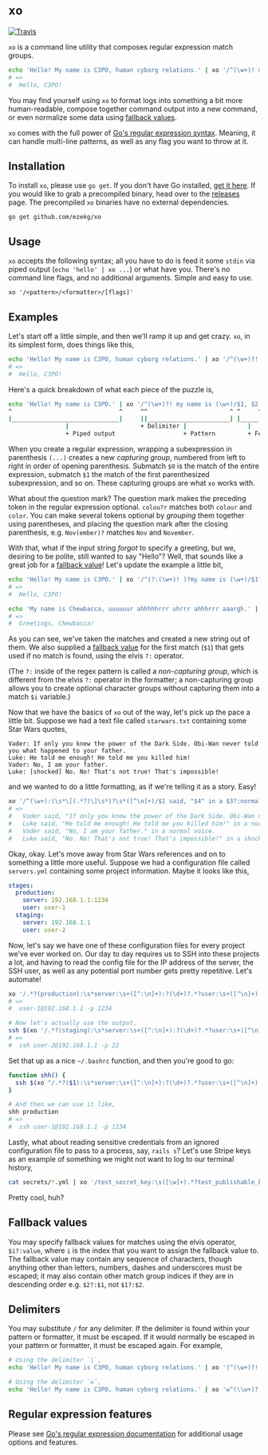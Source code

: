 # `xo`
[![Travis](https://img.shields.io/travis/ezekg/xo.svg?style=flat-square)](https://travis-ci.org/ezekg/xo)

`xo` is a command line utility that composes regular expression match groups.

```bash
echo 'Hello! My name is C3PO, human cyborg relations.' | xo '/^(\w+)! my name is (\w+)/$1, $2!/i'
# =>
#  Hello, C3PO!
```

You may find yourself using `xo` to format logs into something a bit more human-readable,
compose together command output into a new command, or even normalize some data using
[fallback values](#fallback-values).

`xo` comes with the full power of [Go's regular expression syntax](https://golang.org/pkg/regexp/syntax/).
Meaning, it can handle multi-line patterns, as well as any flag you want to throw at it.

## Installation
To install `xo`, please use `go get`. If you don't have Go installed, [get it here](https://golang.org/dl/).
If you would like to grab a precompiled binary, head over to the [releases](https://github.com/ezekg/xo/releases)
page. The precompiled `xo` binaries have no external dependencies.

```
go get github.com/ezekg/xo
```

## Usage
`xo` accepts the following syntax; all you have to do is feed it some `stdin` via
piped output (`echo 'hello' | xo ...`) or what have you. There's no command line
flags, and no additional arguments. Simple and easy to use.
```
xo '/<pattern>/<formatter>/[flags]'
```

## Examples
Let's start off a little simple, and then we'll ramp it up and get crazy. `xo`,
in its simplest form, does things like this,
```bash
echo 'Hello! My name is C3PO, human cyborg relations.' | xo '/^(\w+)?! my name is (\w+)/$1, $2!/i'
# =>
#  Hello, C3PO!
```

Here's a quick breakdown of what each piece of the puzzle is,
```bash
echo 'Hello! My name is C3PO.' | xo '/^(\w+)?! my name is (\w+)/$1, $2!/i'
^                              ^     ^^                       ^ ^     ^ ^
|______________________________|     ||_______________________| |_____| |
                |                    + Delimiter |                 |    + Flag
                + Piped output                   + Pattern         + Formatter
```

When you create a regular expression, wrapping a subexpression in parenthesis `(...)`
creates a new _capturing group_, numbered from left to right in order of opening
parenthesis. Submatch `$0` is the match of the entire expression, submatch `$1`
the match of the first parenthesized subexpression, and so on. These capturing
groups are what `xo` works with.

What about the question mark? The question mark makes the preceding token in the
regular expression optional. `colou?r` matches both `colour` and `color`. You can
make several tokens optional by _grouping_ them together using parentheses, and
placing the question mark after the closing parenthesis, e.g. `Nov(ember)?`
matches `Nov` and `November`.

With that, what if the input string _forgot_ to specify a greeting, but we, desiring
to be polite, still wanted to say "Hello"? Well, that sounds like a great job for
a [fallback value](#fallback-values)! Let's update the example a little bit,
```bash
echo 'Hello! My name is C3PO.' | xo '/^(?:(\w+)! )?my name is (\w+)/$1?:Greetings, $2!/i'
# =>
#  Hello, C3PO!

echo 'My name is Chewbacca, uuuuuur ahhhhhrrr uhrrr ahhhrrr aaargh.' | xo '/^(?:(\w+)! )?my name is (\w+)/$1?:Greetings, $2!/i'
# =>
#  Greetings, Chewbacca!
```

As you can see, we've taken the matches and created a new string out of them. We
also supplied a [fallback value](#fallback-values) for the first match (`$1`)
that gets used if no match is found, using the elvis `?:` operator.

(The `?:` inside of the regex pattern is called a _non-capturing group_, which is
different from the elvis `?:` operator in the formatter; a non-capturing group
allows you to create optional character groups without capturing them into
a match `$i` variable.)

Now that we have the basics of `xo` out of the way, let's pick up the pace a little
bit. Suppose we had a text file called `starwars.txt` containing some Star Wars quotes,
```
Vader: If only you knew the power of the Dark Side. Obi-Wan never told you what happened to your father.
Luke: He told me enough! He told me you killed him!
Vader: No, I am your father.
Luke: [shocked] No. No! That's not true! That's impossible!
```

and we wanted to do a little formatting, as if we're telling it as a story. Easy!
```bash
xo '/^(\w+):(\s*\[(.*?)\]\s*)?\s*([^\n]+)/$1 said, "$4" in a $3?:normal voice./mi' < starwars.txt
# =>
#   Vader said, "If only you knew the power of the Dark Side. Obi-Wan never told you what happened to your father." in a normal voice.
#   Luke said, "He told me enough! He told me you killed him!" in a normal voice.
#   Vader said, "No, I am your father." in a normal voice.
#   Luke said, "No. No! That's not true! That's impossible!" in a shocked voice.
```

Okay, okay. Let's move away from Star Wars references and on to something a little
more useful. Suppose we had a configuration file called `servers.yml` containing
some project information. Maybe it looks like this,
```yml
stages:
  production:
    server: 192.168.1.1:1234
    user: user-1
  staging:
    server: 192.168.1.1
    user: user-2
```

Now, let's say we have one of these configuration files for every project we've ever
worked on. Our day to day requires us to SSH into these projects a lot, and having
to read the config file for the IP address of the server, the SSH user, as well as
any potential port number gets pretty repetitive. Let's automate!
```bash
xo '/.*?(production):\s*server:\s+([^:\n]+):?(\d+)?.*?user:\s+([^\n]+).*/$4@$2 -p $3?:22/mis' < servers.yml
# =>
#  user-1@192.168.1.1 -p 1234

# Now let's actually use the output,
ssh $(xo '/.*?(staging):\s*server:\s+([^:\n]+):?(\d+)?.*?user:\s+([^\n]+).*/$4@$2 -p $3?:22/mis' < servers.yml)
# =>
#  ssh user-2@192.168.1.1 -p 22
```

Set that up as a nice `~/.bashrc` function, and then you're good to go:
```bash
function shh() {
  ssh $(xo "/.*?($1):\s*server:\s+([^:\n]+):?(\d+)?.*?user:\s+([^\n]+).*/\$4@\$2 -p \$3?:22/mis" < servers.yml)
}

# And then we can use it like,
shh production
# =>
#  ssh user-1@192.168.1.1 -p 1234
```

Lastly, what about reading sensitive credentials from an ignored configuration
file to pass to a process, say, `rails s`? Let's use Stripe keys as an example
of something we might not want to log to our terminal history,
```bash
cat secrets/*.yml | xo '/test_secret_key:\s([\w]+).*?test_publishable_key:\s([\w]+)/PUBLISHABLE_KEY=$1 SECRET_KEY=$2 rails s/mis' | sh
```

Pretty cool, huh?

## Fallback values
You may specify fallback values for matches using the elvis operator, `$i?:value`,
where `i` is the index that you want to assign the fallback value to. The fallback
value may contain any sequence of characters, though anything other than letters,
numbers, dashes and underscores must be escaped; it may also contain other match
group indices if they are in descending order e.g. `$2?:$1`, not `$1?:$2`.

## Delimiters
You may substitute `/` for any delimiter. If the delimiter is found within your pattern
or formatter, it must be escaped. If it would normally be escaped in your pattern
or formatter, it must be escaped again. For example,

```bash
# Using the delimiter `|`,
echo 'Hello! My name is C3PO, human cyborg relations.' | xo '|^(\w+)?! my name is (\w+)|$1, $2!|i'

# Using the delimiter `w`,
echo 'Hello! My name is C3PO, human cyborg relations.' | xo 'w^(\\w+)?! my name is (\\w+)w$1, $2!wi'
```

## Regular expression features
Please see [Go's regular expression documentation](https://golang.org/pkg/regexp/syntax/)
for additional usage options and features.
